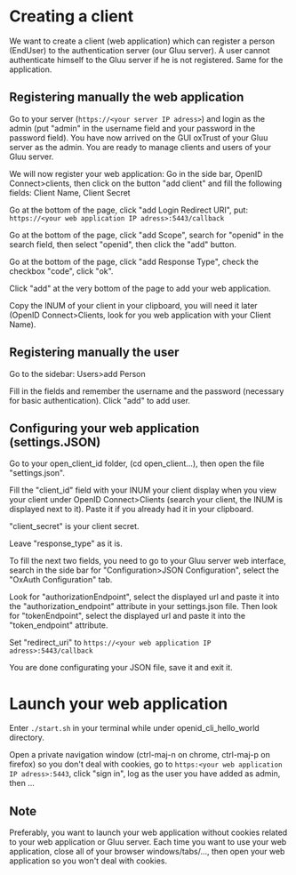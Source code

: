 # Creating a client

We want to create a client (web application) which can register a person (EndUser) to the authentication server (our Gluu server).
A user cannot authenticate himself to the Gluu server if he is not registered. Same for the application.

## Registering manually the web application
Go to your server (`https://<your server IP adress>`) and login as the admin (put "admin" in the username field and your password in the password field). You have now arrived on the GUI oxTrust of your Gluu server as the admin. You are ready to manage clients and users of your Gluu server.

We will now register your web application:
Go in the side bar, OpenID Connect>clients, then click on the button "add client" and fill the following fields: Client Name, Client Secret

Go at the bottom of the page, click "add Login Redirect URI", put: `https://<your web application IP adress>:5443/callback`

Go at the bottom of the page, click "add Scope", search for "openid" in the search field, then select "openid", then click the "add" button.

Go at the bottom of the page, click "add Response Type", check the checkbox "code", click "ok".

Click "add" at the very bottom of the page to add your web application. 

Copy the INUM of your client in your clipboard, you will need it later (OpenID Connect>Clients, look for you web application with your Client Name).

## Registering manually the user
Go to the sidebar: Users>add Person

Fill in the fields and remember the username and the password (necessary for basic authentication). Click "add" to add user.

## Configuring your web application (settings.JSON)
Go to your open_client_id folder, (cd open_client...), then open the file "settings.json".

Fill the "client_id" field with your INUM your client display when you view your client under OpenID Connect>Clients (search your client, the INUM is displayed next to it). Paste it if you already had it in your clipboard.

"client_secret" is your client secret.

Leave "response_type" as it is.

To fill the next two fields, you need to go to your Gluu server web interface, search in the side bar for "Configuration>JSON Configuration", select the "OxAuth Configuration" tab.

Look for "authorizationEndpoint", select the displayed url and paste it into the "authorization_endpoint" attribute in your settings.json file.
Then look for "tokenEndpoint", select the displayed url and paste it into the "token_endpoint" attribute.

Set "redirect_uri" to `https://<your web application IP adress>:5443/callback`

You are done configurating your JSON file, save it and exit it.

# Launch your web application
Enter `./start.sh` in your terminal while under openid_cli_hello_world directory.

Open a private navigation window (ctrl-maj-n on chrome, ctrl-maj-p on firefox) so you don't deal with cookies, go to `https:<your web application IP adress>:5443`, click "sign in", log as the user you have added as admin, then ...

## Note
Preferably, you want to launch your web application without cookies related to your web application or Gluu server. Each time you want to use your web application, close all of your browser windows/tabs/..., then open your web application so you won't deal with cookies.
